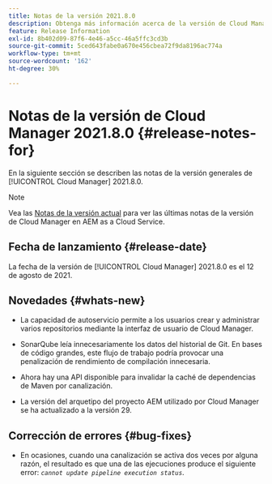 ```yaml
---
title: Notas de la versión 2021.8.0
description: Obtenga más información acerca de la versión de Cloud Manager 2021.8.0.
feature: Release Information
exl-id: 8b402d09-87f6-4e46-a5cc-46a5ffc3cd3b
source-git-commit: 5ced643fabe0a670e456cbea72f9da8196ac774a
workflow-type: tm+mt
source-wordcount: '162'
ht-degree: 30%

---
```


# Notas de la versión de Cloud Manager 2021.8.0 {#release-notes-for}

En la siguiente sección se describen las notas de la versión generales de [!UICONTROL Cloud Manager] 2021.8.0.

>[!NOTE]
>Vea las [Notas de la versión actual](https://experienceleague.adobe.com/es/docs/experience-manager-cloud-service/content/release-notes/cloud-manager/current#getting-access) para ver las últimas notas de la versión de Cloud Manager en AEM as a Cloud Service.

## Fecha de lanzamiento {#release-date}

La fecha de la versión de [!UICONTROL Cloud Manager] 2021.8.0 es el 12 de agosto de 2021.


## Novedades {#whats-new}

* La capacidad de autoservicio permite a los usuarios crear y administrar varios repositorios mediante la interfaz de usuario de Cloud Manager.

* SonarQube leía innecesariamente los datos del historial de Git. En bases de código grandes, este flujo de trabajo podría provocar una penalización de rendimiento de compilación innecesaria.

* Ahora hay una API disponible para invalidar la caché de dependencias de Maven por canalización.

* La versión del arquetipo del proyecto AEM utilizado por Cloud Manager se ha actualizado a la versión 29.

## Corrección de errores {#bug-fixes}

* En ocasiones, cuando una canalización se activa dos veces por alguna razón, el resultado es que una de las ejecuciones produce el siguiente error: *`cannot update pipeline execution status`*.
